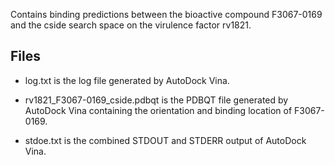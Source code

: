 Contains binding predictions between the bioactive compound F3067-0169 and the cside search space on the virulence factor rv1821.

## Files

- log.txt is the log file generated by AutoDock Vina.

- rv1821_F3067-0169_cside.pdbqt is the PDBQT file generated by AutoDock Vina containing the orientation and binding location of F3067-0169.

- stdoe.txt is the combined STDOUT and STDERR output of AutoDock Vina.

